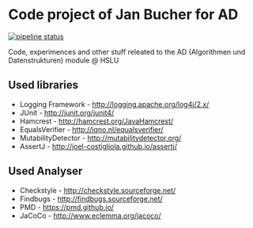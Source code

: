# Code project of Jan Bucher for AD

[![pipeline status](https://gitlab.enterpriselab.ch/icbucher/ad/badges/master/pipeline.svg)](https://gitlab.enterpriselab.ch/icbucher/ad/commits/master)

Code, experimences and other stuff releated to the AD (Algorithmen und Datenstrukturen) module @ HSLU

## Used libraries
* Logging Framework - http://logging.apache.org/log4j/2.x/
* JUnit - http://junit.org/junit4/
* Hamcrest - http://hamcrest.org/JavaHamcrest/
* EqualsVerifier - http://jqno.nl/equalsverifier/
* MutabilityDetector - http://mutabilitydetector.org/
* AssertJ - http://joel-costigliola.github.io/assertj/

## Used Analyser
* Checkstyle - http://checkstyle.sourceforge.net/
* Findbugs - http://findbugs.sourceforge.net/
* PMD - https://pmd.github.io/
* JaCoCo - http://www.eclemma.org/jacoco/

